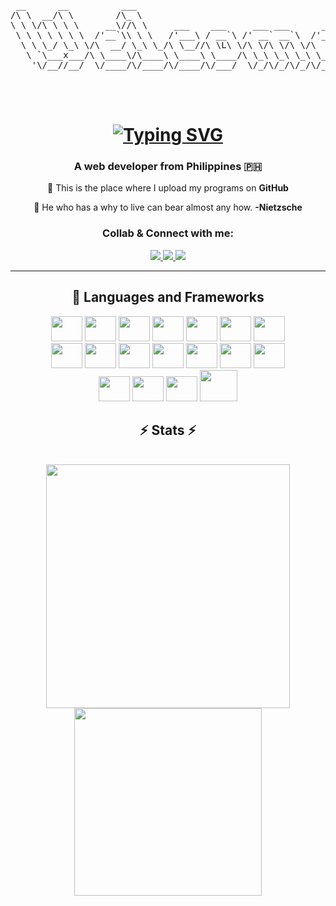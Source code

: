 
<pre align="center">
 __      __          ___                                        
/\ \  __/\ \        /\_ \                                       
\ \ \/\ \ \ \     __\//\ \     ___    ___     ___ ___      __   
 \ \ \ \ \ \ \  /'__`\\ \ \   /'___\ / __`\ /' __` __`\  /'__`\ 
  \ \ \_/ \_\ \/\  __/ \_\ \_/\ \__//\ \L\ \/\ \/\ \/\ \/\  __/ 
   \ `\___x___/\ \____\/\____\ \____\ \____/\ \_\ \_\ \_\ \____\
    '\/__//__/  \/____/\/____/\/____/\/___/  \/_/\/_/\/_/\/____/
                                                                
                                                                
   </pre>                                                                                             

<h1 align="center">
       <a href="https://git.io/typing-svg"><img src="https://readme-typing-svg.demolab.com?font=League+Spartan&size=37&duration=2000&pause=1000&color=E34234&center=true&vCenter=true&random=false&width=463&height=55&lines=Hello!+I+am+Ram+Baarde; An+Android+App+Developer;A+Full-Stack+Developer;A+Video+Editor" alt="Typing SVG" /></a>
</h1>

<h3 align="center">A web developer from Philippines 🇵🇭</h3>

<div align="center">
 
🚩 This is the place where I upload my programs on **GitHub**
 
🎯 He who has a why to live can bear almost any how. 
**-Nietzsche**

 </div>
<h3 align="center">Collab & Connect with me:</h3>
<div align="center"> 
  <a href="mailto:ramchrist20@gmail.com">
    <img src="https://img.shields.io/badge/Gmail-333333?style=for-the-badge&logo=gmail&logoColor=red" />
  </a>
  <a href="https://www.linkedin.com/in/ram-christopher-baarde-b1b531289/" target="_blank">
    <img src="https://img.shields.io/badge/LinkedIn-0077B5?style=for-the-badge&logo=linkedin&logoColor=white" target="_blank" />
  </a>
  <a href="https://www.youtube.com/watch?v=UjsT6nZ8-cY" target="_blank">
    <img src="https://img.shields.io/badge/Resume-%234285F4.svg?style=for-the-badge&logo=google-cloud&logoColor=white" target="_blank" />
  </a>


---



<div align="center">
<h2 align="center">🧰 Languages and Frameworks</h2>
    <img src="https://cdn.jsdelivr.net/gh/devicons/devicon/icons/bash/bash-original.svg" width="50px" height="40px"/>
    <img src="https://cdn.jsdelivr.net/gh/devicons/devicon/icons/kotlin/kotlin-original.svg" width="50px" height="40px"/>
    <img src="https://cdn.jsdelivr.net/gh/devicons/devicon/icons/cplusplus/cplusplus-plain.svg" width="50px" height="40px"/>
    <img src="https://cdn.jsdelivr.net/gh/devicons/devicon/icons/html5/html5-plain.svg" width="50px" height="40px"/>
    <img src="https://cdn.jsdelivr.net/gh/devicons/devicon/icons/css3/css3-plain.svg" width="50px" height="40px"/>
    <img src="https://cdn.jsdelivr.net/gh/devicons/devicon/icons/javascript/javascript-plain.svg" width="50px" height="40px"/>
    <img src="https://cdn.jsdelivr.net/gh/devicons/devicon/icons/java/java-original.svg" width="50px" height="40px"/>
</div>
<div align="center">
    <img src="https://cdn.jsdelivr.net/gh/devicons/devicon/icons/gradle/gradle-plain.svg" width="50px" height="40px"/>
    <img src="https://cdn.jsdelivr.net/gh/devicons/devicon/icons/mysql/mysql-original.svg" width="50px" height="40px"/>
    <img src="https://cdn.jsdelivr.net/gh/devicons/devicon/icons/python/python-plain.svg" width="50px" height="40px"/>
    <img src="https://cdn.jsdelivr.net/gh/devicons/devicon/icons/csharp/csharp-plain.svg" width="50px" height="40px"/>
    <img src="https://cdn.jsdelivr.net/gh/devicons/devicon/icons/c/c-original.svg" width="50px" height="40px"/>
    <img src="https://cdn.jsdelivr.net/gh/devicons/devicon/icons/xamarin/xamarin-original.svg" width="50px" height="40px"/>
    <img src="https://cdn.jsdelivr.net/gh/devicons/devicon/icons/xd/xd-line.svg" width="50px" height="40px"/>
</div>
<div align="center">
    <img src="https://cdn.jsdelivr.net/gh/devicons/devicon/icons/premierepro/premierepro-original.svg" width="50px" height="40px"/>
    <img src="https://cdn.jsdelivr.net/gh/devicons/devicon/icons/firebase/firebase-plain-wordmark.svg" width="50px" height="40px"/>
    <img src="https://cdn.jsdelivr.net/gh/devicons/devicon/icons/androidstudio/androidstudio-original.svg" width="50px" height="40px"/>
    <img src="https://www.vectorlogo.zone/logos/dotnet/dotnet-ar21.svg" width="60px" height="50px"/>
    
          
</div>

<h2 align="center">⚡ Stats ⚡</h2>
<br>
<div align=center>
<img width=390 src="https://github-readme-stats.vercel.app/api?username=tcker&show_icons=true&theme=dark" />
<img width="300" src="https://github-readme-stats.vercel.app/api/top-langs/?username=tcker&layout=compact&theme=dark" />
</div>

<br/>


